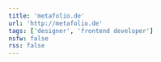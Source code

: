 ```yaml
---
title: 'metafolio.de'
url: 'http://metafolio.de'
tags: ['designer', 'frontend developer']
nsfw: false
rss: false
---
```

